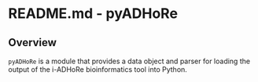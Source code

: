 # README.md - pyADHoRe

## Overview

`pyADHoRe` is a module that provides a data object and parser for loading the output of the i-ADHoRe bioinformatics tool into Python.

